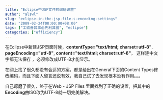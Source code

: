 ```yaml
---
title: "Eclipse中JSP文件的编码设置"
author: "alswl"
slug: "eclipse-in-the-jsp-file-s-encoding-settings"
date: "2009-02-24T00:00:00+08:00"
tags: ["工欲善其事必先利其器", "eclipse"]
categories: ["efficiency"]
---
```


在Eclipse中新建JSP页面时候，**contentType="text/html; charset=utf-8"**,
**pageEncoding="utf-8"**, **content="text/html; charset=utf-8"**， 这样连中文字都无法保存
，必须修改成UTF-8才能显示。

在网上找了很久都没有合适的方案，都是给出在General下面的Content Types修改编码，而且下面人留言还说有效，我自己试了去发现根本没有作用。。。

自己琢磨了很久，终于在Web - JSP Files 里面找到了正确的设置，把其中的**Encoding**由ISO改为UTF-8就一切完美解决。

